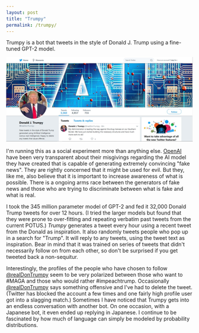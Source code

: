 ```yaml
---
layout: post
title: "Trumpy"
permalink: /trumpy/
---
```

Trumpy is a bot that tweets in the style of Donald J. Trump using a fine-tuned GPT-2 model.
<!--more-->

![Trumpy](/assets/trumpy.jpg)

I'm running this as a social experiment more than anything else. [OpenAI](https://openai.com/blog/better-language-models/) have been very transparent about their misgivings regarding the AI model they have created that is capable of generating extremely convincing "fake news". They are rightly concerned that it might be used for evil. But they, like me, also believe that it is important to increase awareness of what is possible. There is a ongoing arms race between the generators of fake news and those who are trying to discriminate between what is fake and what is real.

I took the 345 million parameter model of GPT-2 and fed it 32,000 Donald Trump tweets for over 12 hours. (I tried the larger models but found that they were prone to over-fitting and repeating verbatim past tweets from the current POTUS.) *Trumpy* generates a tweet every hour using a recent tweet from the Donald as inspiration. It also randomly tweets people who pop up in a search for "Trump". It will reply to any tweets, using the tweet text as inspiration. Bear in mind that it was trained on series of tweets that didn't necessarily follow on from each other, so don't be surprised if you get tweeted back a non-sequitur.

Interestingly, the profiles of the people who have chosen to follow [@realDonTrumpy](https://twitter.com/realDonTrumpy) seem to be very polarized between those who want to #MAGA and those who would rather #impeachtrump. Occasionally [@realDonTrumpy](https://twitter.com/realDonTrumpy) says something offensive and I've had to delete the tweet. (Twitter has blocked the account a few times and one fairly high profile user got into a slagging match.) Sometimes I have noticed that Trumpy gets into an endless conversation with another bot. On one occasion, with a Japanese bot, it even ended up replying in Japanese. I continue to be fascinated by how much of language can simply be modeled by probability distributions.
